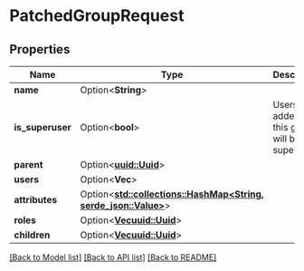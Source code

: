 # PatchedGroupRequest

## Properties

Name | Type | Description | Notes
------------ | ------------- | ------------- | -------------
**name** | Option<**String**> |  | [optional]
**is_superuser** | Option<**bool**> | Users added to this group will be superusers. | [optional]
**parent** | Option<[**uuid::Uuid**](uuid::Uuid.md)> |  | [optional]
**users** | Option<**Vec<i32>**> |  | [optional]
**attributes** | Option<[**std::collections::HashMap<String, serde_json::Value>**](serde_json::Value.md)> |  | [optional]
**roles** | Option<[**Vec<uuid::Uuid>**](uuid::Uuid.md)> |  | [optional]
**children** | Option<[**Vec<uuid::Uuid>**](uuid::Uuid.md)> |  | [optional]

[[Back to Model list]](../README.md#documentation-for-models) [[Back to API list]](../README.md#documentation-for-api-endpoints) [[Back to README]](../README.md)


